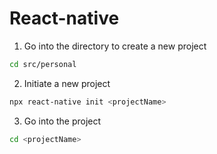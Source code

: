 # React-native

1. Go into the directory to create a new project
```sh
cd src/personal
```

2. Initiate a new project
```sh
npx react-native init <projectName>
```

3. Go into the project
```sh
cd <projectName>
```
